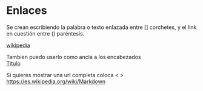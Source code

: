 # Enlaces
Se crean escribiendo la palabra o texto enlazada entre [] corchetes, y el link en cuestión entre () paréntesis.  

[wikipedia][def]

[def]: https://es.wikipedia.org/wiki/Markdown  


Tambien puedo usarlo como ancla a los encabezados  
[Titulo](#enlaces)

Si quieres mostrar una url completa coloca \< 
 \>
 <https://es.wikipedia.org/wiki/Markdown>
